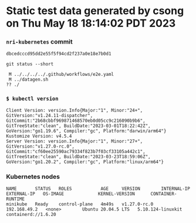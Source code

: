 # Static test data generated by csong on Thu May 18 18:14:02 PDT 2023

### `nri-kubernetes` commit
```
dbcedcccd95dd2e55f5f94cd2f237a0e18e7b0d1
```

`git status --short`

```
 M ../../../../.github/workflows/e2e.yaml
 M ../datagen.sh
?? ./
```

### `$ kubectl version`
```
Client Version: version.Info{Major:"1", Minor:"24+", GitVersion:"v1.24.11-dispatcher", GitCommit:"2b68cbbf969871468570eb0d05cc9c216090b9b6", GitTreeState:"clean", BuildDate:"2023-03-01T18:22:42Z", GoVersion:"go1.19.6", Compiler:"gc", Platform:"darwin/arm64"}
Kustomize Version: v4.5.4
Server Version: version.Info{Major:"1", Minor:"27+", GitVersion:"v1.27.0-rc.0", GitCommit:"cf60ee25590ac79334f823b7f03cf33105a442c1", GitTreeState:"clean", BuildDate:"2023-03-23T18:59:06Z", GoVersion:"go1.20.2", Compiler:"gc", Platform:"linux/arm64"}
```

### Kubernetes nodes
```
NAME       STATUS   ROLES           AGE     VERSION        INTERNAL-IP    EXTERNAL-IP   OS-IMAGE             KERNEL-VERSION      CONTAINER-RUNTIME
minikube   Ready    control-plane   4m49s   v1.27.0-rc.0   192.168.49.2   <none>        Ubuntu 20.04.5 LTS   5.10.124-linuxkit   containerd://1.6.20
```
